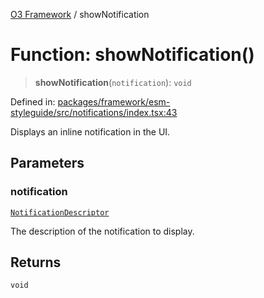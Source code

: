 [O3 Framework](../API.md) / showNotification

# Function: showNotification()

> **showNotification**(`notification`): `void`

Defined in: [packages/framework/esm-styleguide/src/notifications/index.tsx:43](https://github.com/openmrs/openmrs-esm-core/blob/main/packages/framework/esm-styleguide/src/notifications/index.tsx#L43)

Displays an inline notification in the UI.

## Parameters

### notification

[`NotificationDescriptor`](../interfaces/NotificationDescriptor.md)

The description of the notification to display.

## Returns

`void`
